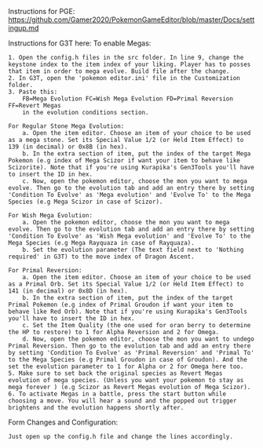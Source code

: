 Instructions for PGE: https://github.com/Gamer2020/PokemonGameEditor/blob/master/Docs/settingup.md

Instructions for G3T here:
To enable Megas:

	1. Open the config.h files in the src folder. In line 9, change the keystone index to the item index of your liking. Player has to posses that item in order to mega evolve. Build file after the change.
	2. In G3T, open the 'pokemon editor.ini' file in the Customization folder.
 	3. Paste this:  
		FB=Mega Evolution FC=Wish Mega Evolution FD=Primal Reversion FF=Revert Megas
		in the evolution conditions section.
	
	For Regular Stone Mega Evolution:
		a. Open the item editor. Choose an item of your choice to be used as a mega stone. Set its Special Value 1/2 (or Held Item Effect) to 139 (in decimal) or 0x8B (in hex).
		b. In the extra section of item, put the index of the target Mega Pokemon (e.g index of Mega Scizor if want your item to behave like Scizorite). Note that if you're using Kurapika's Gen3Tools you'll have to insert the ID in hex.
		c. Now, open the pokemon editor, choose the mon you want to mega evolve. Then go to the evolution tab and add an entry there by setting 'Condition To Evolve' as 'Mega evolution' and 'Evolve To' to the Mega Species (e.g Mega Scizor in case of Scizor).

	For Wish Mega Evolution:
		a. Open the pokemon editor, choose the mon you want to mega evolve. Then go to the evolution tab and add an entry there by setting 'Condition To Evolve' as 'Wish Mega evolution' and 'Evolve To' to the Mega Species (e.g Mega Rayquaza in case of Rayquaza).
		b. Set the evolution parameter (The text field next to 'Nothing required' in G3T) to the move index of Dragon Ascent.

	For Primal Reversion:
		a. Open the item editor. Choose an item of your choice to be used as a Primal Orb. Set its Special Value 1/2 (or Held Item Effect) to 141 (in decimal) or 0x8D (in hex).
		b. In the extra section of item, put the index of the target Primal Pokemon (e.g index of Primal Groudon if want your item to behave like Red Orb). Note that if you're using Kurapika's Gen3Tools you'll have to insert the ID in hex.
		c. Set the Item Quality (the one used for oran berry to determine the HP to restore) to 1 for Alpha Reversion and 2 for Omega.
		d. Now, open the pokemon editor, choose the mon you want to undego Primal Reversion. Then go to the evolution tab and add an entry there by setting 'Condition To Evolve' as 'Primal Reversion' and 'Primal To' to the Mega Species (e.g Primal Groudon in case of Groudon). And the set the evolution parameter to 1 for Alpha or 2 for Omega here too.
	5. Make sure to set back the original species as Revert Megas evolution of mega species. (Unless you want your pokemon to stay as mega forever ) (e.g Scizor as Revert Megas evolution of Mega Scizor).
	6. To activate Megas in a battle, press the start button while choosing a move. You will hear a sound and the popped out trigger brightens and the evolution happens shortly after.

Form Changes and Configuration:

	Just open up the config.h file and change the lines accordingly.
